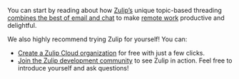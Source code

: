 You can start by reading about how [Zulip’s](/hello/) unique
topic-based threading [combines the best of email and
chat](/why-zulip/) to make [remote work](https://zulip.com/for/business/) productive
and delightful.

We also highly recommend trying Zulip for yourself! You can:

* [Create a Zulip Cloud organization](/new/) for free with just a few
  clicks.
* [Join the Zulip development community](/development-community/) to see
  Zulip in action. Feel free to introduce yourself and ask questions!

